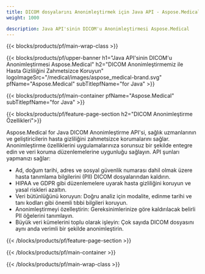 ```yaml
---
title: DICOM dosyalarını Anonimleştirmek için Java API - Aspose.Medical
weight: 1000

description: Java API'sinin DICOM'u Anonimleştirmesi Aspose.Medical 
---
```


{{< blocks/products/pf/main-wrap-class >}}

{{< blocks/products/pf/upper-banner h1="Java API'sinin DICOM'u Anonimleştirmesi Aspose.Medical" h2="DICOM Anonimleştirmemiz ile Hasta Gizliliğini Zahmetsizce Koruyun" logoImageSrc="/medical/images/aspose_medical-brand.svg" pfName="Aspose.Medical" subTitlepfName="for Java" >}}

{{< blocks/products/pf/main-container pfName="Aspose.Medical" subTitlepfName="for Java" >}}

{{< blocks/products/pf/feature-page-section h2="DICOM Anonimleştirme Özellikleri">}}

<p>Aspose.Medical for Java DICOM Anonimleştirme API'si, sağlık uzmanlarının ve geliştiricilerin hasta gizliliğini zahmetsizce korumalarını sağlar. Anonimleştirme özelliklerini uygulamalarınıza sorunsuz bir şekilde entegre edin ve veri koruma düzenlemelerine uygunluğu sağlayın. API şunları yapmanızı sağlar:</p>

<ul>
<li>Ad, doğum tarihi, adres ve sosyal güvenlik numarası dahil olmak üzere hasta tanımlama bilgilerini (PII) DICOM dosyalarından kaldırın.</li>
<li>HIPAA ve GDPR gibi düzenlemelere uyarak hasta gizliliğini koruyun ve yasal riskleri azaltın.</li>
<li>Veri bütünlüğünü koruyun: Doğru analiz için modalite, edinme tarihi ve tanı kodları gibi önemli tıbbi bilgileri koruyun.</li>
<li>Anonimleştirmeyi özelleştirin: Gereksinimlerinize göre kaldırılacak belirli PII öğelerini tanımlayın.</li>
<li>Büyük veri kümelerini toplu olarak işleyin: Çok sayıda DICOM dosyasını aynı anda verimli bir şekilde anonimleştirin.</li>
</ul>

{{< /blocks/products/pf/feature-page-section >}}

{{< /blocks/products/pf/main-container >}}

{{< /blocks/products/pf/main-wrap-class >}}